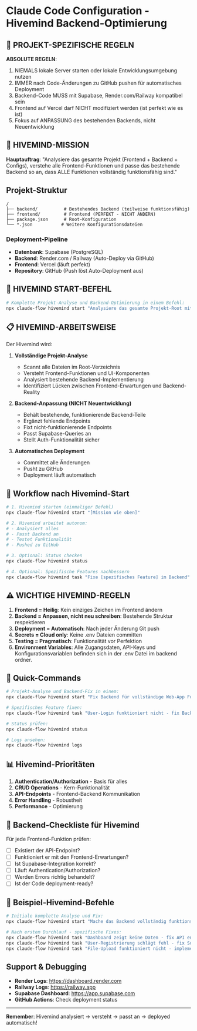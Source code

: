 # Claude Code Configuration - Hivemind Backend-Optimierung

## 🚨 PROJEKT-SPEZIFISCHE REGELN

**ABSOLUTE REGELN**:
1. NIEMALS lokale Server starten oder lokale Entwicklungsumgebung nutzen
2. IMMER nach Code-Änderungen zu GitHub pushen für automatisches Deployment
3. Backend-Code MUSS mit Supabase, Render.com/Railway kompatibel sein
4. Frontend auf Vercel darf NICHT modifiziert werden (ist perfekt wie es ist)
5. Fokus auf ANPASSUNG des bestehenden Backends, nicht Neuentwicklung

## 🎯 HIVEMIND-MISSION

**Hauptauftrag**: "Analysiere das gesamte Projekt (Frontend + Backend + Configs), verstehe alle Frontend-Funktionen und passe das bestehende Backend so an, dass ALLE Funktionen vollständig funktionsfähig sind."

## Projekt-Struktur

```
/
├── backend/          # Bestehendes Backend (teilweise funktionsfähig)
├── frontend/         # Frontend (PERFEKT - NICHT ÄNDERN)
├── package.json      # Root-Konfiguration
└── *.json           # Weitere Konfigurationsdateien
```

### Deployment-Pipeline
- **Datenbank**: Supabase (PostgreSQL)
- **Backend**: Render.com / Railway (Auto-Deploy via GitHub)
- **Frontend**: Vercel (läuft perfekt)
- **Repository**: GitHub (Push löst Auto-Deployment aus)

## 🧠 HIVEMIND START-BEFEHL

```bash
# Komplette Projekt-Analyse und Backend-Optimierung in einem Befehl:
npx claude-flow hivemind start "Analysiere das gesamte Projekt-Root mit Frontend, Backend und allen Configs. Das Frontend ist perfekt. Das Backend existiert bereits und ist teilweise funktionsfähig. Identifiziere alle Frontend-Features und API-Calls, dann passe das bestehende Backend an, damit ALLE Funktionen vollständig funktionieren. Behalte die bestehende Backend-Struktur bei und ergänze/fixe nur was fehlt. Alle benötigten Zugangsdaten und API-Keys findest du in der .env Datei."
```

## 📋 HIVEMIND-ARBEITSWEISE

Der Hivemind wird:

1. **Vollständige Projekt-Analyse**
   - Scannt alle Dateien im Root-Verzeichnis
   - Versteht Frontend-Funktionen und UI-Komponenten
   - Analysiert bestehende Backend-Implementierung
   - Identifiziert Lücken zwischen Frontend-Erwartungen und Backend-Reality

2. **Backend-Anpassung (NICHT Neuentwicklung)**
   - Behält bestehende, funktionierende Backend-Teile
   - Ergänzt fehlende Endpoints
   - Fixt nicht-funktionierende Endpoints
   - Passt Supabase-Queries an
   - Stellt Auth-Funktionalität sicher

3. **Automatisches Deployment**
   - Committet alle Änderungen
   - Pusht zu GitHub
   - Deployment läuft automatisch

## 🔄 Workflow nach Hivemind-Start

```bash
# 1. Hivemind starten (einmaliger Befehl)
npx claude-flow hivemind start "[Mission wie oben]"

# 2. Hivemind arbeitet autonom:
# - Analysiert alles
# - Passt Backend an
# - Testet Funktionalität
# - Pushed zu GitHub

# 3. Optional: Status checken
npx claude-flow hivemind status

# 4. Optional: Spezifische Features nachbessern
npx claude-flow hivemind task "Fixe [spezifisches Feature] im Backend"
```

## ⚠️ WICHTIGE HIVEMIND-REGELN

1. **Frontend = Heilig**: Kein einziges Zeichen im Frontend ändern
2. **Backend = Anpassen, nicht neu schreiben**: Bestehende Struktur respektieren
3. **Deployment = Automatisch**: Nach jeder Änderung Git push
4. **Secrets = Cloud only**: Keine .env Dateien committen
5. **Testing = Pragmatisch**: Funktionalität vor Perfektion
6. **Environment Variables**: Alle Zugangsdaten, API-Keys und Konfigurationsvariablen befinden sich in der .env Datei im backend ordner.

## 🚀 Quick-Commands

```bash
# Projekt-Analyse und Backend-Fix in einem:
npx claude-flow hivemind start "Fix Backend für vollständige Web-App Funktionalität"

# Spezifisches Feature fixen:
npx claude-flow hivemind task "User-Login funktioniert nicht - fix Backend Auth"

# Status prüfen:
npx claude-flow hivemind status

# Logs ansehen:
npx claude-flow hivemind logs
```

## 📊 Hivemind-Prioritäten

1. **Authentication/Authorization** - Basis für alles
2. **CRUD Operations** - Kern-Funktionalität
3. **API-Endpoints** - Frontend-Backend Kommunikation
4. **Error Handling** - Robustheit
5. **Performance** - Optimierung

## 🔧 Backend-Checkliste für Hivemind

Für jede Frontend-Funktion prüfen:
- [ ] Existiert der API-Endpoint?
- [ ] Funktioniert er mit den Frontend-Erwartungen?
- [ ] Ist Supabase-Integration korrekt?
- [ ] Läuft Authentication/Authorization?
- [ ] Werden Errors richtig behandelt?
- [ ] Ist der Code deployment-ready?

## 🎯 Beispiel-Hivemind-Befehle

```bash
# Initiale komplette Analyse und Fix:
npx claude-flow hivemind start "Mache das Backend vollständig funktionsfähig basierend auf Frontend-Analyse"

# Nach erstem Durchlauf - spezifische Fixes:
npx claude-flow hivemind task "Dashboard zeigt keine Daten - fix API endpoints"
npx claude-flow hivemind task "User-Registrierung schlägt fehl - fix Supabase integration"
npx claude-flow hivemind task "File-Upload funktioniert nicht - implementiere Storage-Endpoints"
```

## Support & Debugging

- **Render Logs**: https://dashboard.render.com
- **Railway Logs**: https://railway.app
- **Supabase Dashboard**: https://app.supabase.com
- **GitHub Actions**: Check deployment status

---

**Remember**: Hivemind analysiert → versteht → passt an → deployed automatisch!